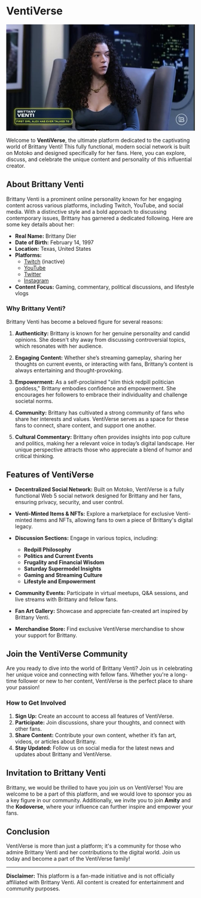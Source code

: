 # VentiVerse

![brittany venti](https://github.com/the-real-kodoninja/VentiVerse/blob/main/MV5BNzc2YTFjOGItMWE0MS00ZGM0LWI3MTUtZGNjZGY5NDc0MGQ0XkEyXkFqcGc%40._V1_FMjpg_UX1000_.jpg)

Welcome to **VentiVerse**, the ultimate platform dedicated to the captivating world of Brittany Venti! This fully functional, modern social network is built on Motoko and designed specifically for her fans. Here, you can explore, discuss, and celebrate the unique content and personality of this influential creator.

## About Brittany Venti

Brittany Venti is a prominent online personality known for her engaging content across various platforms, including Twitch, YouTube, and social media. With a distinctive style and a bold approach to discussing contemporary issues, Brittany has garnered a dedicated following. Here are some key details about her:

- **Real Name:** Brittany Dier
- **Date of Birth:** February 14, 1997
- **Location:** Texas, United States
- **Platforms:** 
  - [Twitch](https://www.twitch.tv/brittanyventi) (inactive)
  - [YouTube](https://www.youtube.com/@BrittanyVenti)
  - [Twitter](https://twitter.com/BrittanyVenti)
  - [Instagram](https://www.instagram.com/brittanywears/)
- **Content Focus:** Gaming, commentary, political discussions, and lifestyle vlogs

### Why Brittany Venti?

Brittany Venti has become a beloved figure for several reasons:

1. **Authenticity:** Brittany is known for her genuine personality and candid opinions. She doesn't shy away from discussing controversial topics, which resonates with her audience.

2. **Engaging Content:** Whether she’s streaming gameplay, sharing her thoughts on current events, or interacting with fans, Brittany’s content is always entertaining and thought-provoking.

3. **Empowerment:** As a self-proclaimed "slim thick redpill politician goddess," Brittany embodies confidence and empowerment. She encourages her followers to embrace their individuality and challenge societal norms.

4. **Community:** Brittany has cultivated a strong community of fans who share her interests and values. VentiVerse serves as a space for these fans to connect, share content, and support one another.

5. **Cultural Commentary:** Brittany often provides insights into pop culture and politics, making her a relevant voice in today’s digital landscape. Her unique perspective attracts those who appreciate a blend of humor and critical thinking.

## Features of VentiVerse

- **Decentralized Social Network:** Built on Motoko, VentiVerse is a fully functional Web 5 social network designed for Brittany and her fans, ensuring privacy, security, and user control.

- **Venti-Minted Items & NFTs:** Explore a marketplace for exclusive Venti-minted items and NFTs, allowing fans to own a piece of Brittany's digital legacy.

- **Discussion Sections:** Engage in various topics, including:
  - **Redpill Philosophy**
  - **Politics and Current Events**
  - **Frugality and Financial Wisdom**
  - **Saturday Supermodel Insights**
  - **Gaming and Streaming Culture**
  - **Lifestyle and Empowerment**

- **Community Events:** Participate in virtual meetups, Q&A sessions, and live streams with Brittany and fellow fans.

- **Fan Art Gallery:** Showcase and appreciate fan-created art inspired by Brittany Venti.

- **Merchandise Store:** Find exclusive VentiVerse merchandise to show your support for Brittany.

## Join the VentiVerse Community

Are you ready to dive into the world of Brittany Venti? Join us in celebrating her unique voice and connecting with fellow fans. Whether you're a long-time follower or new to her content, VentiVerse is the perfect place to share your passion!

### How to Get Involved

1. **Sign Up:** Create an account to access all features of VentiVerse.
2. **Participate:** Join discussions, share your thoughts, and connect with other fans.
3. **Share Content:** Contribute your own content, whether it’s fan art, videos, or articles about Brittany.
4. **Stay Updated:** Follow us on social media for the latest news and updates about Brittany and VentiVerse.

## Invitation to Brittany Venti

Brittany, we would be thrilled to have you join us on VentiVerse! You are welcome to be a part of this platform, and we would love to sponsor you as a key figure in our community. Additionally, we invite you to join **Amity** and the **Kodoverse**, where your influence can further inspire and empower your fans.

## Conclusion

VentiVerse is more than just a platform; it's a community for those who admire Brittany Venti and her contributions to the digital world. Join us today and become a part of the VentiVerse family!

---

**Disclaimer:** This platform is a fan-made initiative and is not officially affiliated with Brittany Venti. All content is created for entertainment and community purposes.
